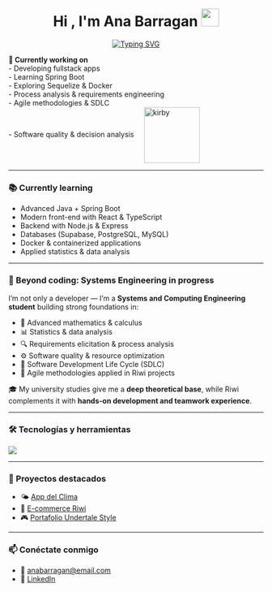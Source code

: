 <h1 align="center"><b>Hi , I'm Ana Barragan </b><img src="https://media.giphy.com/media/hvRJCLFzcasrR4ia7z/giphy.gif" width="35"></h1>

<p align="center">
  <a href="https://github.com/DenverCoder1/readme-typing-svg">
    <img src="https://readme-typing-svg.herokuapp.com?font=Roboto+Mono&pause=1000&color=C0C0C0&center=true&vCenter=true&width=800&height=60&lines=Systems+Engineering+student+%40+UNAL;Coder+%40+Riwi;Knowledge+devourer;Problem+solver+—+mine+%26+others';Critical+thinker%2C+proactive+%26+productive;Always+automating+processes" alt="Typing SVG" />
  </a>
</p>

<p align="left">
  <strong>🚀 Currently working on</strong><br>
  - Developing fullstack apps<br>
  - Learning Spring Boot<br>
  - Exploring Sequelize & Docker<br>
  - Process analysis & requirements engineering<br>
  - Agile methodologies & SDLC<br>
  - Software quality & decision analysis
  <img src="[https://user-images.githubusercontent.com/XXXXXX/tu-kirby.gif](https://private-user-images.githubusercontent.com/111092169/486430231-428103cb-7647-4fbb-94a2-5a20e2dd474c.gif?jwt=eyJ0eXAiOiJKV1QiLCJhbGciOiJIUzI1NiJ9.eyJpc3MiOiJnaXRodWIuY29tIiwiYXVkIjoicmF3LmdpdGh1YnVzZXJjb250ZW50LmNvbSIsImtleSI6ImtleTUiLCJleHAiOjE3NTcxNzE1MTQsIm5iZiI6MTc1NzE3MTIxNCwicGF0aCI6Ii8xMTEwOTIxNjkvNDg2NDMwMjMxLTQyODEwM2NiLTc2NDctNGZiYi05NGEyLTVhMjBlMmRkNDc0Yy5naWY_WC1BbXotQWxnb3JpdGhtPUFXUzQtSE1BQy1TSEEyNTYmWC1BbXotQ3JlZGVudGlhbD1BS0lBVkNPRFlMU0E1M1BRSzRaQSUyRjIwMjUwOTA2JTJGdXMtZWFzdC0xJTJGczMlMkZhd3M0X3JlcXVlc3QmWC1BbXotRGF0ZT0yMDI1MDkwNlQxNTA2NTRaJlgtQW16LUV4cGlyZXM9MzAwJlgtQW16LVNpZ25hdHVyZT05NzU0OThkMDc3ZTRjOWU1NWZhZWU5NGMxMDBjMmUwZGFkMmNkZjcxNzMyNTA2NDdiZjIxOTBmYTg3MDBiNjBkJlgtQW16LVNpZ25lZEhlYWRlcnM9aG9zdCJ9.e6IED3Oj4sQVgve597r_4ZoBJzcaQxWwpWb5uXdhhQI)" 
       alt="kirby" width="110" 
       style="vertical-align:middle; margin-left:16px;">
</p>

---

### 📚 Currently learning
- Advanced Java + Spring Boot  
- Modern front-end with React & TypeScript  
- Backend with Node.js & Express  
- Databases (Supabase, PostgreSQL, MySQL)  
- Docker & containerized applications  
- Applied statistics & data analysis

---

### 🧩 Beyond coding: Systems Engineering in progress  

I’m not only a developer — I’m a **Systems and Computing Engineering student** building strong foundations in:  

- 📐 Advanced mathematics & calculus  
- 📊 Statistics & data analysis  
- 🔍 Requirements elicitation & process analysis  
- ⚙️ Software quality & resource optimization  
- 🔄 Software Development Life Cycle (SDLC)  
- 🚀 Agile methodologies applied in Riwi projects  

🎓 My university studies give me a **deep theoretical base**, while Riwi complements it with **hands-on development and teamwork experience**.  

---

### 🛠️ Tecnologías y herramientas
<p align="left">
  <img src="https://skillicons.dev/icons?i=html,css,js,python,java,nodejs,git,github" />
</p>

---

### 📌 Proyectos destacados
- 🌤️ [App del Clima](https://github.com/tuusuario/app-clima)  
- 🛒 [E-commerce Riwi](https://github.com/tuusuario/ecommerce-riwi)  
- 🎮 [Portafolio Undertale Style](https://github.com/tuusuario/undertale-portfolio)  

---

### 📫 Conéctate conmigo
- 📧 anabarragan@email.com  
- 💼 [LinkedIn](https://linkedin.com/in/tuusuario)  
